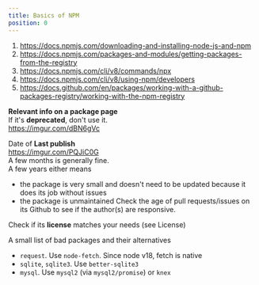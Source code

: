 ```yaml
---
title: Basics of NPM
position: 0
---
```


1. <https://docs.npmjs.com/downloading-and-installing-node-js-and-npm>
2. <https://docs.npmjs.com/packages-and-modules/getting-packages-from-the-registry>
3. <https://docs.npmjs.com/cli/v8/commands/npx>
4. <https://docs.npmjs.com/cli/v8/using-npm/developers>
5. <https://docs.github.com/en/packages/working-with-a-github-packages-registry/working-with-the-npm-registry>

**Relevant info on a package page**  
If it's __deprecated__, don't use it.  
<https://imgur.com/dBN6gVc>  
  
Date of __Last publish__  
<https://imgur.com/PQJiC0G>  
A few months is generally fine.  
A few years either means
 - the package is very small and doesn't need to be updated because it does its job without issues
 - the package is unmaintained
Check the age of pull requests/issues on its Github to see if the author(s) are responsive.

Check if its **license** matches your needs (see License)

A small list of bad packages and their alternatives
 - `request`. Use `node-fetch`. Since node v18, fetch is native
 - `sqlite`, `sqlite3`. Use `better-sqlite3`
 - `mysql`. Use `mysql2` (via `mysql2/promise`) or `knex`

